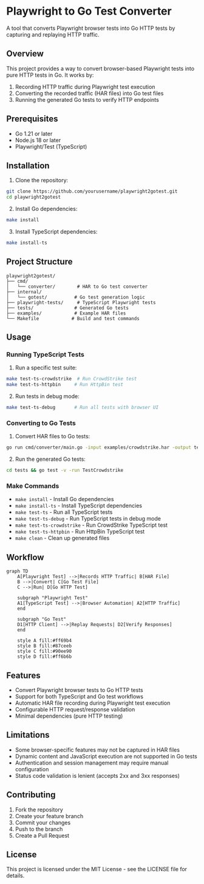 # Playwright to Go Test Converter

A tool that converts Playwright browser tests into Go HTTP tests by capturing and replaying HTTP traffic.

## Overview

This project provides a way to convert browser-based Playwright tests into pure HTTP tests in Go. It works by:

1. Recording HTTP traffic during Playwright test execution
2. Converting the recorded traffic (HAR files) into Go test files
3. Running the generated Go tests to verify HTTP endpoints

## Prerequisites

- Go 1.21 or later
- Node.js 18 or later
- Playwright/Test (TypeScript)

## Installation

1. Clone the repository:
```bash
git clone https://github.com/yourusername/playwright2gotest.git
cd playwright2gotest
```

2. Install Go dependencies:
```bash
make install
```

3. Install TypeScript dependencies:
```bash
make install-ts
```

## Project Structure

```
playwright2gotest/
├── cmd/
│   └── converter/        # HAR to Go test converter
├── internal/
│   └── gotest/          # Go test generation logic
├── playwright-tests/     # TypeScript Playwright tests
├── tests/               # Generated Go tests
├── examples/            # Example HAR files
└── Makefile            # Build and test commands
```

## Usage

### Running TypeScript Tests

1. Run a specific test suite:
```bash
make test-ts-crowdstrike  # Run CrowdStrike test
make test-ts-httpbin     # Run HttpBin test
```

2. Run tests in debug mode:
```bash
make test-ts-debug       # Run all tests with browser UI
```

### Converting to Go Tests

1. Convert HAR files to Go tests:
```bash
go run cmd/converter/main.go -input examples/crowdstrike.har -output tests/crowdstrike_test.go
```

2. Run the generated Go tests:
```bash
cd tests && go test -v -run TestCrowdstrike
```

### Make Commands

- `make install` - Install Go dependencies
- `make install-ts` - Install TypeScript dependencies
- `make test-ts` - Run all TypeScript tests
- `make test-ts-debug` - Run TypeScript tests in debug mode
- `make test-ts-crowdstrike` - Run CrowdStrike TypeScript test
- `make test-ts-httpbin` - Run HttpBin TypeScript test
- `make clean` - Clean up generated files

## Workflow

```mermaid
graph TD
    A[Playwright Test] -->|Records HTTP Traffic| B[HAR File]
    B -->|Convert| C[Go Test File]
    C -->|Run| D[Go HTTP Test]
    
    subgraph "Playwright Test"
    A1[TypeScript Test] -->|Browser Automation| A2[HTTP Traffic]
    end
    
    subgraph "Go Test"
    D1[HTTP Client] -->|Replay Requests| D2[Verify Responses]
    end
    
    style A fill:#ff69b4
    style B fill:#87ceeb
    style C fill:#90ee90
    style D fill:#ff6b6b
```

## Features

- Convert Playwright browser tests to Go HTTP tests
- Support for both TypeScript and Go test workflows
- Automatic HAR file recording during Playwright test execution
- Configurable HTTP request/response validation
- Minimal dependencies (pure HTTP testing)

## Limitations

- Some browser-specific features may not be captured in HAR files
- Dynamic content and JavaScript execution are not supported in Go tests
- Authentication and session management may require manual configuration
- Status code validation is lenient (accepts 2xx and 3xx responses)

## Contributing

1. Fork the repository
2. Create your feature branch
3. Commit your changes
4. Push to the branch
5. Create a Pull Request

## License

This project is licensed under the MIT License - see the LICENSE file for details.